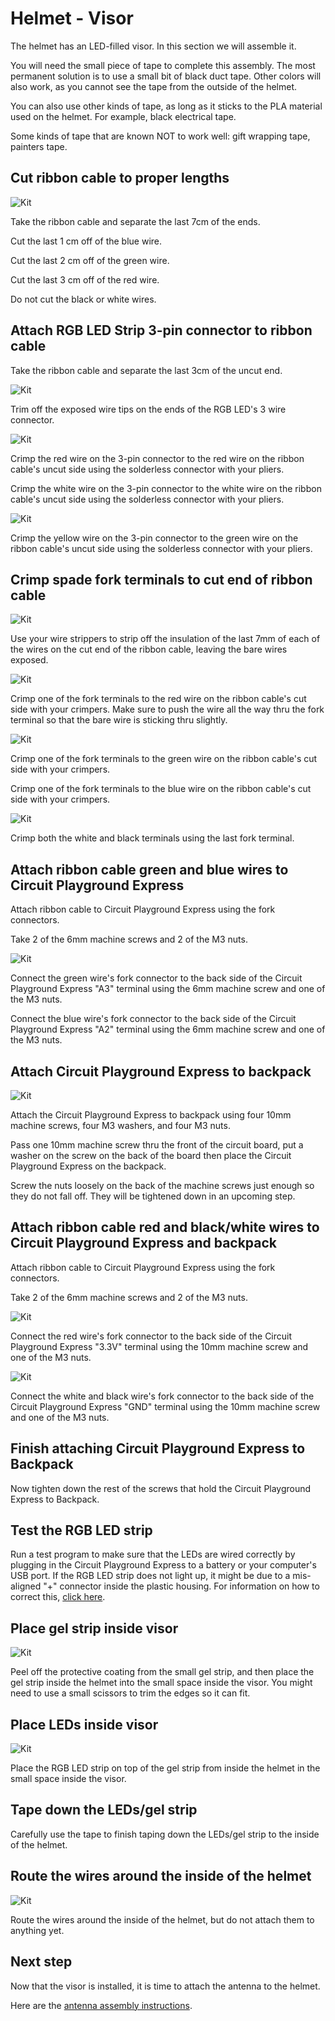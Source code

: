 # Helmet - Visor

The helmet has an LED-filled visor. In this section we will assemble it.

You will need the small piece of tape to complete this assembly. The most permanent solution is to use a small bit of black duct tape. Other colors will also work, as you cannot see the tape from the outside of the helmet.

You can also use other kinds of tape, as long as it sticks to the PLA material used on the helmet. For example, black electrical tape.

Some kinds of tape that are known NOT to work well: gift wrapping tape, painters tape.

## Cut ribbon cable to proper lengths

![Kit](./images/visor/cut-ribbon-cable.png)

Take the ribbon cable and separate the last 7cm of the ends.

Cut the last 1 cm off of the blue wire.

Cut the last 2 cm off of the green wire.

Cut the last 3 cm off of the red wire.

Do not cut the black or white wires.

## Attach RGB LED Strip 3-pin connector to ribbon cable

Take the ribbon cable and separate the last 3cm of the uncut end.

![Kit](./images/visor/trim-rgb-wires.png)

Trim off the exposed wire tips on the ends of the RGB LED's 3 wire connector.

![Kit](./images/visor/crimp-ribbon-rgb.png)

Crimp the red wire on the 3-pin connector to the red wire on the ribbon cable's uncut side using the solderless connector with your pliers.

Crimp the white wire on the 3-pin connector to the white wire on the ribbon cable's uncut side using the solderless connector with your pliers.

![Kit](./images/visor/crimp-ribbon-rgb3.png)

Crimp the yellow wire on the 3-pin connector to the green wire on the ribbon cable's uncut side using the solderless connector with your pliers.

## Crimp spade fork terminals to cut end of ribbon cable

![Kit](./images/visor/strip-ribbon-cable.png)

Use your wire strippers to strip off the insulation of the last 7mm of each of the wires on the cut end of the ribbon cable, leaving the bare wires exposed.

![Kit](./images/visor/crimp-ribbon-fork.png)

Crimp one of the fork terminals to the red wire on the ribbon cable's cut side with your crimpers. Make sure to push the wire all the way thru the fork terminal so that the bare wire is sticking thru slightly.

![Kit](./images/visor/crimp-ribbon-green.png)

Crimp one of the fork terminals to the green wire on the ribbon cable's cut side with your crimpers.

Crimp one of the fork terminals to the blue wire on the ribbon cable's cut side with your crimpers.

![Kit](./images/visor/crimp-ribbon-ground.png)

Crimp both the white and black terminals using the last fork terminal.

## Attach ribbon cable green and blue wires to Circuit Playground Express

Attach ribbon cable to Circuit Playground Express using the fork connectors.

Take 2 of the 6mm machine screws and 2 of the M3 nuts.

![Kit](./images/visor/connect-cpe-fork1.png)

Connect the green wire's fork connector to the back side of the Circuit Playground Express "A3" terminal using the 6mm machine screw and one of the M3 nuts.

Connect the blue wire's fork connector to the back side of the Circuit Playground Express "A2" terminal using the 6mm machine screw and one of the M3 nuts.

## Attach Circuit Playground Express to backpack

![Kit](./images/backpack/attach-cpe.png)

Attach the Circuit Playground Express to backpack using four 10mm machine screws, four M3 washers, and four M3 nuts.

Pass one 10mm machine screw thru the front of the circuit board, put a washer on the screw on the back of the board then place the Circuit Playground Express on the backpack.

Screw the nuts loosely on the back of the machine screws just enough so they do not fall off. They will be tightened down in an upcoming step.

## Attach ribbon cable red and black/white wires to Circuit Playground Express and backpack

Attach ribbon cable to Circuit Playground Express using the fork connectors.

Take 2 of the 6mm machine screws and 2 of the M3 nuts.

![Kit](./images/visor/connect-cpe-fork2.png)

Connect the red wire's fork connector to the back side of the Circuit Playground Express "3.3V" terminal using the 10mm machine screw and one of the M3 nuts.

![Kit](./images/visor/connect-cpe-fork3.png)

Connect the white and black wire's fork connector to the back side of the Circuit Playground Express "GND" terminal using the 10mm machine screw and one of the M3 nuts.

## Finish attaching Circuit Playground Express to Backpack

Now tighten down the rest of the screws that hold the Circuit Playground Express to Backpack.

## Test the RGB LED strip

Run a test program to make sure that the LEDs are wired correctly by plugging in the Circuit Playground Express to a battery or your computer's USB port. If the RGB LED strip does not light up, it might be due to a mis-aligned "+" connector inside the plastic housing. For information on how to correct this, [click here]().

## Place gel strip inside visor

![Kit](./images/visor/place-gel-strip.png)

Peel off the protective coating from the small gel strip, and then place the gel strip inside the helmet into the small space inside the visor. You might need to use a small scissors to trim the edges so it can fit.

## Place LEDs inside visor

![Kit](./images/visor/place-rgb-led.png)

Place the RGB LED strip on top of the gel strip from inside the helmet in the small space inside the visor.

## Tape down the LEDs/gel strip

Carefully use the tape to finish taping down the LEDs/gel strip to the inside of the helmet.

## Route the wires around the inside of the helmet

![Kit](./images/visor/route-wires.png)

Route the wires around the inside of the helmet, but do not attach them to anything yet.

## Next step

Now that the visor is installed, it is time to attach the antenna to the helmet.

Here are the [antenna assembly instructions](./antenna.md).

